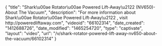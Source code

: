 {
    "title": "Shark\u00ae Rotator\u00ae Powered Lift-Away\u2122 (NV650)- About The Vacuum",
    "description": "For more information about Shark\u00ae Rotator\u00ae Powered Lift-Away\u2122 , visit http:\/\/poweredliftaway.com",
    "videoid": "66102314",
    "date_created": "1412688726",
    "date_modified": "1465254720",
    "type": "captivate",
    "layout": "video",
    "url": "\/v\/shark-rotator-powered-lift-away-nv650-about-the-vacuum\/66102314"
}